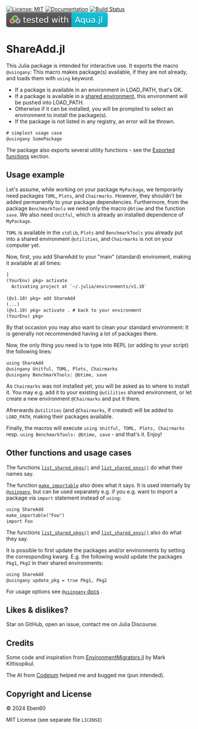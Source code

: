 [![License: MIT](https://img.shields.io/badge/License-MIT-yellow.svg)](https://opensource.org/licenses/MIT)
[![Documentation](https://img.shields.io/badge/docs-stable-blue.svg)](https://eben60.github.io/ShareAdd.jl/) 
[![Build Status](https://github.com/Eben60/ShareAdd.jl/workflows/CI/badge.svg)](https://github.com/Eben60/ShareAdd.jl/actions?query=workflow%3ACI) 
[![Aqua QA](https://raw.githubusercontent.com/JuliaTesting/Aqua.jl/master/badge.svg)](https://github.com/JuliaTesting/Aqua.jl)


# ShareAdd.jl

This Julia package is intended for interactive use. It exports the macro `@usingany`: This macro makes package(s) available, if they are not already, and loads them with `using` keyword.

- If a package is available in an environment in LOAD_PATH, that's OK.
- If a package is available in a [shared environment](https://pkgdocs.julialang.org/v1/environments/#Shared-environments), this environment will be pushed into LOAD_PATH.
- Otherwise if it can be installed, you will be prompted to select an environment to install the package(s).
- If the package is not listed in any registry, an error will be thrown. 

```
# simplest usage case
@usingany SomePackage
```

The package also exports several utility functions - see the [Exported functions](@ref) section.

## Usage example

Let's assume, while working on your package `MyPackage`, we temporarily need packages `TOML`, `Plots`, and `Chairmarks`. However, they shouldn't be added permanently to your package dependencies. Furthermore, from the package `BenchmarkTools` we need only the macro `@btime` and the function `save`. We also need `Unitful`, which is already an installed dependence of `MyPackage`.

`TOML` is available in the `stdlib`, `Plots` and `BenchmarkTools` you already put into a shared environment `@utilities`, and `Chairmarks` is not on your computer yet. 

Now, first, you add ShareAdd to your "main" (standard) enviroment, making it available at all times:

```
]
(YourEnv) pkg> activate 
  Activating project at `~/.julia/environments/v1.10`

(@v1.10) pkg> add ShareAdd
(...)
(@v1.10) pkg> activate . # back to your environment
(YourEnv) pkg> 
```

By that occasion you may also want to clean your standard environment: It is generally not recommended having a lot of packages there.

Now, the only thing you need is to type into REPL (or adding to your script) the following lines:

```
using ShareAdd
@usingany Unitful, TOML, Plots, Chairmarks
@usingany BenchmarkTools: @btime, save
```

As `Chairmarks` was not installed yet, you will be asked as to where to install it. You may e.g. add it to your existing `@utilities` shared environment, or let create a new environment `@Chairmarks` and put it there. 

Afrerwards `@utilities` (and `@Chairmarks`, if created) will be added to `LOAD_PATH`, making their packages available.

Finally, the macros will execute `using Unitful, TOML, Plots, Chairmarks` resp. `using BenchmarkTools: @btime, save` - and that's it. Enjoy!

## Other functions and usage cases

The functions [`list_shared_pkgs()`](@ref) and [`list_shared_envs()`](@ref) do what their names say.

The function [`make_importable`](@ref) also does what it says. It is used internally by [`@usingany`](@ref), but can be used separately e.g. 
if you e.g. want to import a package via `import` statement instead of `using`:

```
using ShareAdd
make_importable("Foo")
import Foo
```

The functions [`list_shared_pkgs()`](@ref) and [`list_shared_envs()`](@ref) also do what they say.

It is possible to first update the packages and/or environments by setting the corresponding kwarg. E.g. the following would update the 
packages `Pkg1`, `Pkg2` in their shared environments:

```
using ShareAdd
@usingany update_pkg = true Pkg1, Pkg2
```

For usage options see [`@usingany` docs](@ref) .

## Likes & dislikes?

Star on GitHub, open an issue, contact me on Julia Discourse.

## Credits

Some code and inspiration from [EnvironmentMigrators.jl](https://github.com/mkitti/EnvironmentMigrators.jl) by Mark Kittisopikul. 

The AI from [Codeium](https://codeium.com/) helped me and bugged me (pun intended).

## Copyright and License

© 2024 Eben60

MIT License (see separate file `LICENSE`)

